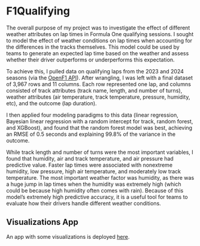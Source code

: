 # F1Qualifying

The overall purpose of my project was to investigate the effect of different weather attributes on lap times in Formula One qualifying sessions. I sought to model the effect of weather conditions on lap times when accounting for the differences in the tracks themselves. This model could be used by teams to generate an expected lap time based on the weather and assess whether their driver outperforms or underperforms this expectation.

To achieve this, I pulled data on qualifying laps from the 2023 and 2024 seasons (via the [OpenF1 API](https://openf1.org/)). After wrangling, I was left with a final dataset of 3,967 rows and 11 columns. Each row represented one lap, and columns consisted of track attributes (track name, length, and number of turns), weather attributes (air temperature, track temperature, pressure, humidity, etc), and the outcome (lap duration).

I then applied four modeling paradigms to this data (linear regression, Bayesian linear regression with a random intercept for track, random forest, and XGBoost), and found that the random forest model was best, achieving an RMSE of 0.5 seconds and explaining 99.8% of the variance in the outcome.

While track length and number of turns were the most important variables, I found that humidity, air and track temperature, and air pressure had predictive value. Faster lap times were associated with nonextreme humidity, low pressure, high air temperature, and moderately low track temperature. The most important weather factor was humidity, as there was a huge jump in lap times when the humidity was extremely high (which could be because high humidity often comes with rain). Because of this model’s extremely high predictive accuracy, it is a useful tool for teams to evaluate how their drivers handle different weather conditions.


## Visualizations App
An app with some visualizations is deployed [here](https://oh8w2h-cole-wagner.shinyapps.io/F1Qualifying/).
